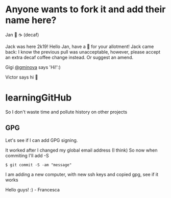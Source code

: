 # Anyone wants to fork it and add their name here?

Jan :tada:  ☕ (decaf)

Jack was here 2k19! Hello Jan, have a 🌳 for your allotment!
Jack came back: I know the previous pull was unacceptable, however, please accept an extra decaf coffee change instead. Or suggest an amend.


Gigi [@gminova](https://github.com/gminova) says 'Hi!':)

Victor says hi 👋

# learningGitHub
So I don't waste time and pollute history on other projects

## GPG
Let's see if I can add GPG signing.

It worked after I changed my global email address (I think)
So now when commiting I'll add -S
```
$ git commit -S -am "message"
```

I am adding a new computer, with new ssh keys and copied gpg, see if it works


Hello guys! :) - Francesca




